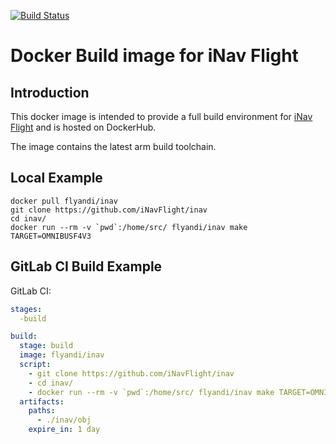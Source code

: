 [![Build Status](https://travis-ci.org/flyandi/docker-inav.svg?branch=master)](https://travis-ci.org/flyandi/docker-inav)

Docker Build image for iNav Flight
========================================================

Introduction
------------

This docker image is intended to provide a full build environment for [iNav Flight](http://inavflight.com) and is hosted on DockerHub.

The image contains the latest arm build toolchain.

Local Example
-------------

```shell
docker pull flyandi/inav
git clone https://github.com/iNavFlight/inav
cd inav/
docker run --rm -v `pwd`:/home/src/ flyandi/inav make TARGET=OMNIBUSF4V3
```

GitLab CI Build Example
-------------

GitLab CI:

```yaml
stages:
  -build

build:
  stage: build
  image: flyandi/inav
  script:
    - git clone https://github.com/iNavFlight/inav
    - cd inav/
    - docker run --rm -v `pwd`:/home/src/ flyandi/inav make TARGET=OMNIBUSF4V3
  artifacts:
    paths:
      - ./inav/obj
    expire_in: 1 day
```